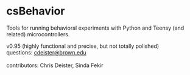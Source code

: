 # csBehavior

Tools for running behavioral experiments with Python and Teensy (and related) microcontrollers.

v0.95 (highly functional and precise, but not totally polished) 
<br>
questions: cdeister@brown.edu
</br>
<br>
contributors: Chris Deister, Sinda Fekir
</br>
